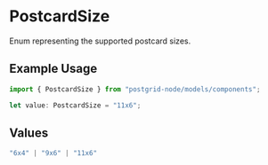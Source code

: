 # PostcardSize

Enum representing the supported postcard sizes.

## Example Usage

```typescript
import { PostcardSize } from "postgrid-node/models/components";

let value: PostcardSize = "11x6";
```

## Values

```typescript
"6x4" | "9x6" | "11x6"
```